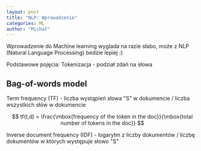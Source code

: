 ```yaml
---
layout: post
title: "NLP: Wprowadzenie"
categories: ML
author: "Michał"
---
```


Wprowadzenie do Machine learning wyglada na razie słabo, może z NLP (Natural Language Processing) bedzie lepiej :)

Podstawowe pojęcia:
Tokenizacja - podział zdań na słowa

## Bag-of-words model

Term frequency (TF) - liczba wystąpień słowa "S" w dokumencie / liczba wszystkich słów w dokumencie

$$
tf(t,d) = \frac{\mbox{frequency of the token in the doc}}{\mbox{total number of tokens in the doc}}
$$

Inverse document frequency (IDF) - logarytm z liczby dokumentów / liczbę dokumentów w których występuje słowo "S"
